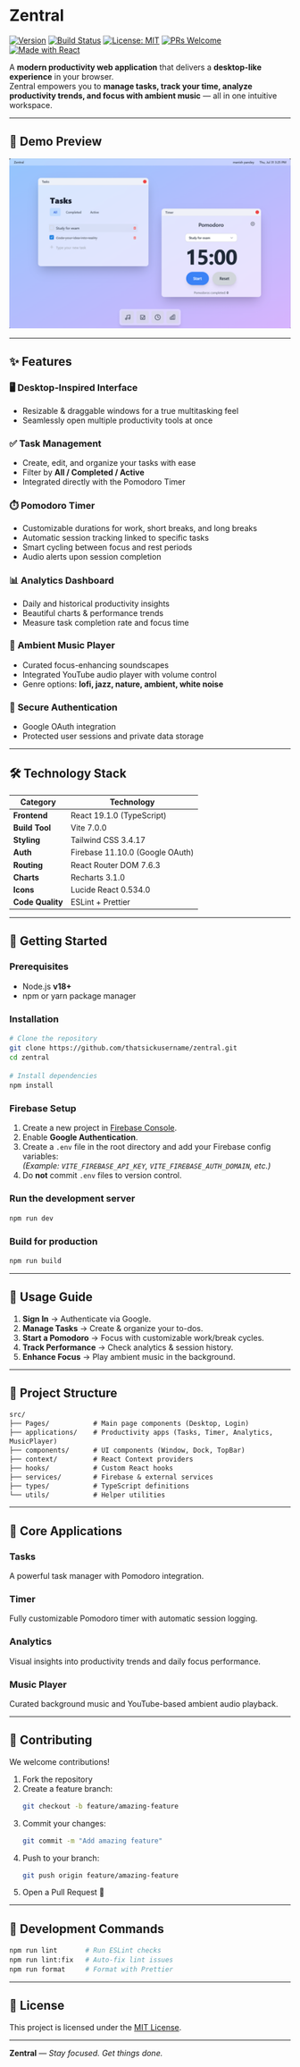 # Zentral

[![Version](https://img.shields.io/badge/version-1.0.0-blue.svg)]()
[![Build Status](https://img.shields.io/badge/build-passing-brightgreen.svg)]()
[![License: MIT](https://img.shields.io/badge/License-MIT-yellow.svg)](LICENSE)
[![PRs Welcome](https://img.shields.io/badge/PRs-welcome-blue.svg)]()
[![Made with React](https://img.shields.io/badge/Made%20with-React-61DAFB.svg)]()

A **modern productivity web application** that delivers a **desktop-like experience** in your browser.  
Zentral empowers you to **manage tasks, track your time, analyze productivity trends, and focus with ambient music** — all in one intuitive workspace.

---

## 📸 Demo Preview

![Zentral Demo Screenshot](public/Screenshot.png)

---

## ✨ Features

### 🖥️ **Desktop-Inspired Interface**
- Resizable & draggable windows for a true multitasking feel
- Seamlessly open multiple productivity tools at once

### ✅ **Task Management**
- Create, edit, and organize your tasks with ease
- Filter by **All / Completed / Active**
- Integrated directly with the Pomodoro Timer

### ⏱️ **Pomodoro Timer**
- Customizable durations for work, short breaks, and long breaks
- Automatic session tracking linked to specific tasks
- Smart cycling between focus and rest periods
- Audio alerts upon session completion

### 📊 **Analytics Dashboard**
- Daily and historical productivity insights
- Beautiful charts & performance trends
- Measure task completion rate and focus time

### 🎵 **Ambient Music Player**
- Curated focus-enhancing soundscapes
- Integrated YouTube audio player with volume control
- Genre options: **lofi, jazz, nature, ambient, white noise**

### 🔐 **Secure Authentication**
- Google OAuth integration
- Protected user sessions and private data storage

---

## 🛠️ Technology Stack

| Category       | Technology |
|----------------|------------|
| **Frontend**   | React 19.1.0 (TypeScript) |
| **Build Tool** | Vite 7.0.0 |
| **Styling**    | Tailwind CSS 3.4.17 |
| **Auth**       | Firebase 11.10.0 (Google OAuth) |
| **Routing**    | React Router DOM 7.6.3 |
| **Charts**     | Recharts 3.1.0 |
| **Icons**      | Lucide React 0.534.0 |
| **Code Quality** | ESLint + Prettier |

---

## 🚀 Getting Started

### Prerequisites
- Node.js **v18+**
- npm or yarn package manager

### Installation

```bash
# Clone the repository
git clone https://github.com/thatsickusername/zentral.git
cd zentral

# Install dependencies
npm install
```

### Firebase Setup
1. Create a new project in [Firebase Console](https://console.firebase.google.com/).
2. Enable **Google Authentication**.
3. Create a `.env` file in the root directory and add your Firebase config variables:  
   *(Example: `VITE_FIREBASE_API_KEY`, `VITE_FIREBASE_AUTH_DOMAIN`, etc.)*
4. Do **not** commit `.env` files to version control.

### Run the development server
```bash
npm run dev
```

### Build for production
```bash
npm run build
```

---

## 📖 Usage Guide

1. **Sign In** → Authenticate via Google.
2. **Manage Tasks** → Create & organize your to-dos.
3. **Start a Pomodoro** → Focus with customizable work/break cycles.
4. **Track Performance** → Check analytics & session history.
5. **Enhance Focus** → Play ambient music in the background.

---

## 📁 Project Structure

```
src/
├── Pages/           # Main page components (Desktop, Login)
├── applications/    # Productivity apps (Tasks, Timer, Analytics, MusicPlayer)
├── components/      # UI components (Window, Dock, TopBar)
├── context/         # React Context providers
├── hooks/           # Custom React hooks
├── services/        # Firebase & external services
├── types/           # TypeScript definitions
└── utils/           # Helper utilities
```

---

## 🎯 Core Applications

### **Tasks**
A powerful task manager with Pomodoro integration.

### **Timer**
Fully customizable Pomodoro timer with automatic session logging.

### **Analytics**
Visual insights into productivity trends and daily focus performance.

### **Music Player**
Curated background music and YouTube-based ambient audio playback.

---

## 🤝 Contributing

We welcome contributions!  
1. Fork the repository  
2. Create a feature branch:  
   ```bash
   git checkout -b feature/amazing-feature
   ```
3. Commit your changes:  
   ```bash
   git commit -m "Add amazing feature"
   ```
4. Push to your branch:  
   ```bash
   git push origin feature/amazing-feature
   ```
5. Open a Pull Request 🎉

---

## 🧹 Development Commands

```bash
npm run lint       # Run ESLint checks
npm run lint:fix   # Auto-fix lint issues
npm run format     # Format with Prettier
```

---

## 📄 License

This project is licensed under the [MIT License](LICENSE).

---

**Zentral** — *Stay focused. Get things done.*
